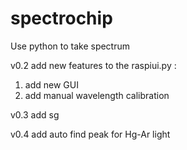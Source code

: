 # spectrochip
Use python to take spectrum

v0.2 add new features to the raspiui.py :
1. add new GUI
2. add manual wavelength calibration

v0.3 add sg

v0.4 add auto find peak for Hg-Ar light

